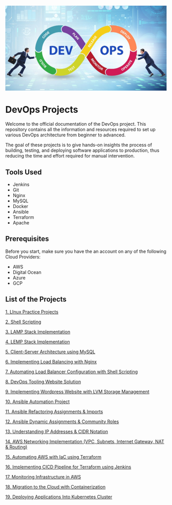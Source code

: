 ![DevOps Cover](devops.jpeg)

# DevOps Projects
Welcome to the official documentation of the DevOps project. This repository contains all the information and resources required to set up various DevOps architecture from beginner to advanced. 

The goal of these projects is to give hands-on insights the process of building, testing, and deploying software applications to production, thus reducing the time and effort required for manual intervention.

## Tools Used
* Jenkins
* Git
* Nginx
* MySQL
* Docker
* Ansible
* Terraform
* Apache

## Prerequisites
Before you start, make sure you have the an account on any of the following Cloud Providers:
* AWS
* Digital Ocean
* Azure
* GCP

## List of the Projects
[1. LInux Practice Projects](./01-Linux-Practice-Project)

[2. Shell Scripting](./02-Shell-Scripting/)

[3. LAMP Stack Implementation](./03-LAMP-Stack-Implementation-In-AWS/)

[4. LEMP Stack Implementation](./04-LEMP-Stack-Implementation-On-AWS/)

[5. Client-Server Architecture using MySQL](./05-Client-Server-Architecture-using-MySQL-DBMS/)

[6. Implementing Load Balancing with Nginx](./06-Implementing-Load-Balancing-with-Nginx/)

[7. Automating Load Balancer Configuration with Shell Scripting](./07-Automating-Load-Balancer-Configuration-with-Shell-Scripting/)

[8. DevOps Tooling Website Solution](./08-DevOps-Tooling-Website-Solution/)

[9. Implementing Wordpress Website with LVM Storage Management](./09-Implementing-Wordpress-Website-with-LVM-Storage-Management/)

[10. Ansible Automation Project](./10-Ansible-Automation-Project/)

[11. Ansible Refactoring Assignments & Imports](./11-Ansible-Refactoring-Assignments-and-Imports/)

[12. Ansible Dynamic Assignments & Community Roles](./12-Ansible-Dynamic-Assignments-and-Community-Roles/)

[13. Understanding IP Addresses & CIDR Notation](./13-Understanding-IP-Addresses-and-CIDR-Notation/)

[14. AWS Networking Implementation (VPC, Subnets, Internet Gateway, NAT & Routing)](./14-AWS%20Networking%20Implementation%20(VPC,%20Subnets,%20Internet%20Gateway,%20NAT%20&%20Routing)/)

[15. Automating AWS with IaC using Terraform](./15-Automating-AWS-Infrastructure-with-IaC-using-Terraform/)

[16. Implementing CICD Pipeline for Terraform using Jenkins](./16-Implementing-CICD-Pipeline-for-Terraform-using-Jenkins/)

[17. Monitoring Infrastructure in AWS](./17-Monitoring-Infrastructure-in-AWS/)

[18. Migration to the Сloud with Containerization](./18-Migration-to-the-Сloud-with-Containerization/)

[19. Deploying Applications Into Kubernetes Cluster](./19-Deploying-Applications-Into-Kubernetes-Cluster/)